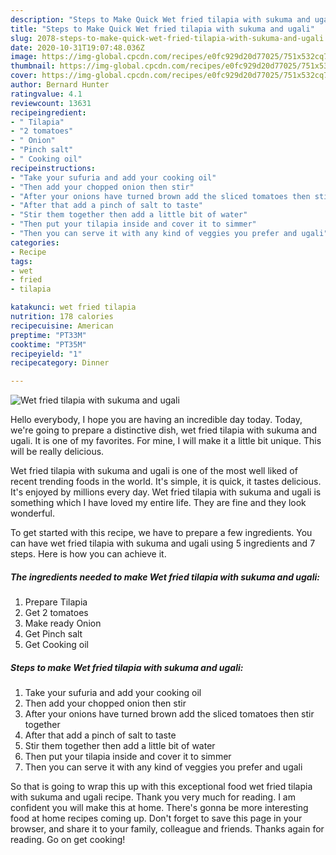 ```yaml
---
description: "Steps to Make Quick Wet fried tilapia with sukuma and ugali"
title: "Steps to Make Quick Wet fried tilapia with sukuma and ugali"
slug: 2078-steps-to-make-quick-wet-fried-tilapia-with-sukuma-and-ugali
date: 2020-10-31T19:07:48.036Z
image: https://img-global.cpcdn.com/recipes/e0fc929d20d77025/751x532cq70/wet-fried-tilapia-with-sukuma-and-ugali-recipe-main-photo.jpg
thumbnail: https://img-global.cpcdn.com/recipes/e0fc929d20d77025/751x532cq70/wet-fried-tilapia-with-sukuma-and-ugali-recipe-main-photo.jpg
cover: https://img-global.cpcdn.com/recipes/e0fc929d20d77025/751x532cq70/wet-fried-tilapia-with-sukuma-and-ugali-recipe-main-photo.jpg
author: Bernard Hunter
ratingvalue: 4.1
reviewcount: 13631
recipeingredient:
- " Tilapia"
- "2 tomatoes"
- " Onion"
- "Pinch salt"
- " Cooking oil"
recipeinstructions:
- "Take your sufuria and add your cooking oil"
- "Then add your chopped onion then stir"
- "After your onions have turned brown add the sliced tomatoes then stir together"
- "After that add a pinch of salt to taste"
- "Stir them together then add a little bit of water"
- "Then put your tilapia inside and cover it to simmer"
- "Then you can serve it with any kind of veggies you prefer and ugali"
categories:
- Recipe
tags:
- wet
- fried
- tilapia

katakunci: wet fried tilapia 
nutrition: 178 calories
recipecuisine: American
preptime: "PT33M"
cooktime: "PT35M"
recipeyield: "1"
recipecategory: Dinner

---
```



![Wet fried tilapia with sukuma and ugali](https://img-global.cpcdn.com/recipes/e0fc929d20d77025/751x532cq70/wet-fried-tilapia-with-sukuma-and-ugali-recipe-main-photo.jpg)

Hello everybody, I hope you are having an incredible day today. Today, we're going to prepare a distinctive dish, wet fried tilapia with sukuma and ugali. It is one of my favorites. For mine, I will make it a little bit unique. This will be really delicious.

Wet fried tilapia with sukuma and ugali is one of the most well liked of recent trending foods in the world. It's simple, it is quick, it tastes delicious. It's enjoyed by millions every day. Wet fried tilapia with sukuma and ugali is something which I have loved my entire life. They are fine and they look wonderful.




To get started with this recipe, we have to prepare a few ingredients. You can have wet fried tilapia with sukuma and ugali using 5 ingredients and 7 steps. Here is how you can achieve it.

<!--inarticleads1-->

##### The ingredients needed to make Wet fried tilapia with sukuma and ugali:

1. Prepare  Tilapia
1. Get 2 tomatoes
1. Make ready  Onion
1. Get Pinch salt
1. Get  Cooking oil




<!--inarticleads2-->

##### Steps to make Wet fried tilapia with sukuma and ugali:

1. Take your sufuria and add your cooking oil
1. Then add your chopped onion then stir
1. After your onions have turned brown add the sliced tomatoes then stir together
1. After that add a pinch of salt to taste
1. Stir them together then add a little bit of water
1. Then put your tilapia inside and cover it to simmer
1. Then you can serve it with any kind of veggies you prefer and ugali




So that is going to wrap this up with this exceptional food wet fried tilapia with sukuma and ugali recipe. Thank you very much for reading. I am confident you will make this at home. There's gonna be more interesting food at home recipes coming up. Don't forget to save this page in your browser, and share it to your family, colleague and friends. Thanks again for reading. Go on get cooking!
